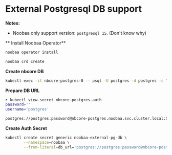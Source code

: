 # External Postgresql DB support
**Notes:**
- Noobaa only support version: `postgresql 15`. (Don't know why)

** Install Noobaa Operator**
```bash
noobaa operator install

noobaa crd create
````

**Create nbcore DB**
```bash
kubectl exec -it nbcore-postgres-0 -- psql -U postgres -d postgres -c "CREATE DATABASE nbcore WITH LC_COLLATE = 'C' TEMPLATE template0;"

````

**Prepare DB URL**
```bash
➤ kubectl view-secret nbcore-postgres-auth
password=''
username='postgres'

postgres://postgres:password@nbcore-postgres.noobaa.svc.cluster.local:5432/nbcore
```

**Create Auth Secret**
```bash
kubectl create secret generic noobaa-external-pg-db \
        --namespace=noobaa \
        --from-literal=db_url='postgres://postgres:password@nbcore-postgres.noobaa.svc.cluster.local:5432/nbcore'
```

